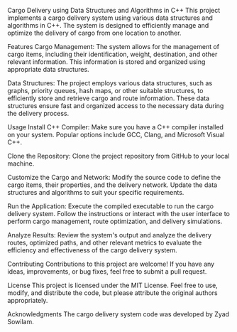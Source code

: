 
Cargo Delivery using Data Structures and Algorithms in C++
This project implements a cargo delivery system using various data structures and algorithms in C++. The system is designed to efficiently manage and optimize the delivery of cargo from one location to another.

Features
Cargo Management: The system allows for the management of cargo items, including their identification, weight, destination, and other relevant information. This information is stored and organized using appropriate data structures.

Data Structures: The project employs various data structures, such as graphs, priority queues, hash maps, or other suitable structures, to efficiently store and retrieve cargo and route information. These data structures ensure fast and organized access to the necessary data during the delivery process.

Usage
Install C++ Compiler: Make sure you have a C++ compiler installed on your system. Popular options include GCC, Clang, and Microsoft Visual C++.

Clone the Repository: Clone the project repository from GitHub to your local machine.


Customize the Cargo and Network: Modify the source code to define the cargo items, their properties, and the delivery network. Update the data structures and algorithms to suit your specific requirements.

Run the Application: Execute the compiled executable to run the cargo delivery system. Follow the instructions or interact with the user interface to perform cargo management, route optimization, and delivery simulations.

Analyze Results: Review the system's output and analyze the delivery routes, optimized paths, and other relevant metrics to evaluate the efficiency and effectiveness of the cargo delivery system.

Contributing
Contributions to this project are welcome! If you have any ideas, improvements, or bug fixes, feel free to submit a pull request.

License
This project is licensed under the MIT License. Feel free to use, modify, and distribute the code, but please attribute the original authors appropriately.

Acknowledgments
The cargo delivery system code was developed by Zyad Sowilam.
